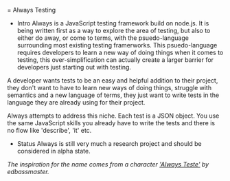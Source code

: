 = Always Testing

- Intro
Always is a JavaScript testing framework build on node.js. It is being written first as a way to explore the area of testing, but also to either do away, or come to terms, with the psuedo-language surrounding most existing testing framerworks. This psuedo-language requires developers to learn a new way of doing things when it comes to testing, this over-simplification can actually create a larger barrier for developers just starting out with testing.

A developer wants tests to be an easy and helpful addition to their project, they don't want to have to learn new ways of doing things, struggle with semantics and a new language of terms, they just want to write tests in the language they are already using for their project.

Always attempts to address this niche. Each test is a JSON object. You use the same JavaScript skills you already have to write the tests and there is no flow like 'describe', 'it' etc.


- Status
Always is still very much a research project and should be considered in alpha state.




*The inspiration for the name comes from a character ['Always Teste'](http://www.youtube.com/watch?v=GAUWuBGP4mU) by edbassmaster.*

